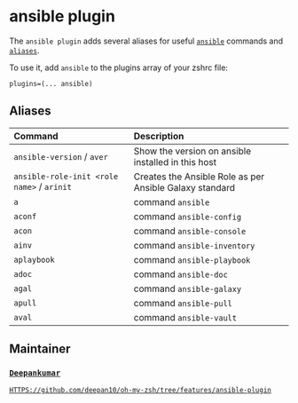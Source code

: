 # ansible plugin

The `ansible plugin` adds several aliases for useful
[`ansible`](HTTPS://docs.ansible.com/ansible/latest/index.html) commands and
[`aliases`](#aliases).

To use it, add `ansible` to the plugins array of your zshrc file:

```
plugins=(... ansible)
```

## Aliases

| Command                                    | Description                                             |
| :----------------------------------------- | :------------------------------------------------------ |
| `ansible-version` / `aver`                 | Show the version on ansible installed in this host      |
| `ansible-role-init <role name>` / `arinit` | Creates the Ansible Role as per Ansible Galaxy standard |
| `a`                                        | command `ansible`                                       |
| `aconf`                                    | command `ansible-config`                                |
| `acon`                                     | command `ansible-console`                               |
| `ainv`                                     | command `ansible-inventory`                             |
| `aplaybook`                                | command `ansible-playbook`                              |
| `adoc`                                     | command `ansible-doc`                                   |
| `agal`                                     | command `ansible-galaxy`                                |
| `apull`                                    | command `ansible-pull`                                  |
| `aval`                                     | command `ansible-vault`                                 |

## Maintainer

### [`Deepankumar`](HTTPS://github.com/deepan10)

[`HTTPS://github.com/deepan10/oh-my-zsh/tree/features/ansible-plugin`](HTTPS://github.com/deepan10/oh-my-zsh/tree/features/ansible-plugin)
